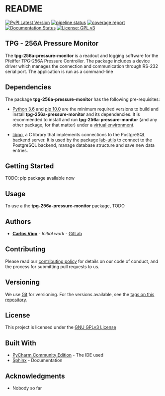 # README

[![PyPI Latest Version](https://badge.fury.io/py/tpg-256a-pressure-monitor.svg)](https://badge.fury.io/py/tpg-256a-pressure-monitor)
[![pipeline status](https://gitlab.ethz.ch/exotic-matter/cw-beam/tpg-256a-pressure-monitor/badges/master/pipeline.svg)](https://gitlab.ethz.ch/exotic-matter/cw-beam/tpg-256a-pressure-monitor/-/commits/master)
[![coverage report](https://gitlab.ethz.ch/exotic-matter/cw-beam/tpg-256a-pressure-monitor/badges/master/coverage.svg)](https://gitlab.ethz.ch/exotic-matter/cw-beam/tpg-256a-pressure-monitor/-/commits/master)
[![Documentation Status](https://readthedocs.org/projects/tpg-256a-pressure-monitor/badge/?version=stable)](https://tpg-256a-pressure-monitor.readthedocs.io/en/stable/?badge=table)
[![License: GPL v3](https://img.shields.io/badge/License-GPLv3-blue.svg)](https://www.gnu.org/licenses/gpl-3.0)

## TPG - 256A Pressure Monitor

The **tpg-256a-pressure-monitor** is a readout and logging software for the Pfeiffer TPG-256A Pressure Controller. The
package includes a device driver which manages the connection and communication through RS-232 serial port. The
application is run as a command-line 

## Dependencies

The package **tpg-256a-pressure-monitor** has the following pre-requisites:

 -  [Python 3.6](https://www.python.org/downloads/release/python-360/) and [pip 10.0](https://pip.pypa.io/en/stable/)
    are the minimum required versions to build and install **tpg-256a-pressure-monitor** and its dependencies. It is
    recommended to install and run **tpg-256a-pressure-monitor** (and any other package, for that matter) under a
    [virtual environment](https://docs.python.org/3/library/venv.html).

 -  [libpq](https://www.postgresql.org/docs/11/libpq.html), a C library that implements connections to the PostgreSQL
    backend server. It is used by the package [lab-utils](https://gitlab.ethz.ch/exotic-matter/cw-beam/lab-utils) to
    connect to the PostgreSQL backend, manage database structure and save new data entries.

## Getting Started

TODO: pip package available now 

## Usage

To use a the **tpg-256a-pressure-monitor** package, TODO



## Authors

* [**Carlos Vigo**](mailto:carlosv@phys.ethz.ch?subject=[GitHub%-%lab-utils]) - *Initial work* - 
[GitLab](https://gitlab.ethz.ch/carlosv)

## Contributing

Please read our [contributing policy](CONTRIBUTING.md) for details on our code of
conduct, and the process for submitting pull requests to us.

## Versioning

We use [Git](https://git-scm.com/) for versioning. For the versions available, see the 
[tags on this repository](https://gitlab.ethz.ch/exotic-matter/cw-beam/tpg-256a-pressure-monitor).

## License

This project is licensed under the [GNU GPLv3 License](LICENSE.md)

## Built With

* [PyCharm Community Edition](https://www.jetbrains.com/pycharm//) - The IDE used
* [Sphinx](https://www.sphinx-doc.org/en/master/index.html) - Documentation

## Acknowledgments

* Nobody so far
